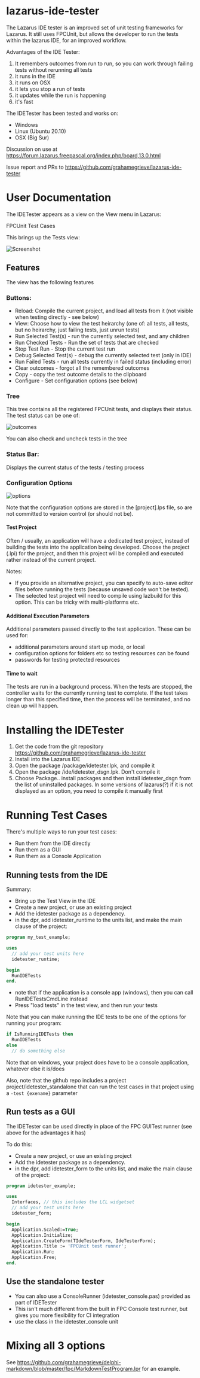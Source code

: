 # lazarus-ide-tester

The Lazarus IDE tester is an improved set of unit testing frameworks for 
Lazarus. It still uses FPCUnit, but allows the developer to run the tests
within the lazarus IDE, for an improved workflow.

Advantages of the IDE Tester:

1. It remembers outcomes from run to run, so you can work through failing tests without rerunning all tests
1. it runs in the IDE
1. it runs on OSX
1. it lets you stop a run of tests
1. it updates while the run is happening
1. it's fast

The IDETester has been tested and works on:
* Windows
* Linux (Ubuntu 20.10)
* OSX (Big Sur)

Discussion on use at https://forum.lazarus.freepascal.org/index.php/board,13.0.html

Issue report and PRs to https://github.com/grahamegrieve/lazarus-ide-tester

# User Documentation

The IDETester appears as a view on the View menu in Lazarus:

FPCUnit Test Cases 

This brings up the Tests view:

![Screenshot](https://github.com/grahamegrieve/lazarus-ide-tester/blob/main/doco/screenshot.png)

## Features

The view has the following features

### Buttons:

* Reload: Compile the current project, and load all tests from it (not visible when testing directly - see below)
* View: Choose how to view the test heirarchy (one of: all tests, all tests, but no heirarchy, just failing tests, just unrun tests)
* Run Selected Test(s) - run the currently selected test, and any children
* Run Checked Tests - Run the set of tests that are checked
* Stop Test Run - Stop the current test run 
* Debug Selected Test(s) - debug the currently selected test (only in IDE)
* Run Failed Tests - run all tests currently in failed status (including error) 
* Clear outcomes - forgot all the remembered outcomes
* Copy - copy the test outcome details to the clipboard
* Configure - Set configuration options (see below)

### Tree
This tree contains all the registered FPCUnit tests, and displays their status. The
test status can be one of:

![outcomes](https://github.com/grahamegrieve/lazarus-ide-tester/blob/main/doco/outcomes.png)

You can also check and uncheck tests in the tree

### Status Bar:

Displays the current status of the tests / testing process

### Configuration Options

![options](https://github.com/grahamegrieve/lazarus-ide-tester/blob/main/doco/options.png)

Note that the configuration options are stored in the [project].lps file, so are not committed
to version control (or should not be).

#### Test Project

Often / usually, an application will have a dedicated test project, instead of building the tests 
into the application being developed. Choose the project (.lpi) for the project, and then this 
project will be compiled and executed rather instead of the current project.

Notes:

* If you provide an alternative project, you can specify to auto-save editor files before running the tests (because unsaved code won't be tested). 
* The selected test project will need to compile using lazbuild for this option. This can be tricky with multi-platforms etc. 

#### Additional Execution Parameters

Additional parameters passed directly to the test application. 
These can be used for:

* additional parameters around start up mode, or local 
* configuration options for folders etc so testing resources can be found
* passwords for testing protected resources

#### Time to wait

The tests are run in a background process. When the tests are stopped, 
the controller waits for the currently running test to complete. If 
the test takes longer than this specified time, then the process will 
be terminated, and no clean up will happen.

# Installing the IDETester

1. Get the code from the git repository https://github.com/grahamegrieve/lazarus-ide-tester
1. Install into the Lazarus IDE
  1. Open the package /package/idetester.lpk, and compile it 
  2. Open the package /ide/idetester_dsgn.lpk. Don't compile it
  3. Choose Package.. install packages and then install idetester_dsgn from the list of uninstalled packages. In some versions of lazarus(?) if it is not displayed as an option, you need to compile it manually first

# Running Test Cases

There's multiple ways to run your test cases:

* Run them from the IDE directly 
* Run them as a GUI
* Run them as a Console Application

## Running tests from the IDE

Summary:

* Bring up the Test View in the IDE 
* Create a new project, or use an existing project 
* Add the idetester package as a dependency. 
* in the dpr, add idetester_runtime to the units list, and make the main clause of the project:

```pascal
program my_test_example;

uses
  // add your test units here 
  idetester_runtime;

begin
  RunIDETests
end.                                      
```      

* note that if the application is a console app (windows), then you can call RunIDETestsCmdLine instead
* Press "load tests" in the test view, and then run your tests 

Note that you can make running the IDE tests to be one of the options for running your program:

```pascal
if IsRunningIDETests then
  RunIDETests
else
  // do something else
```

Note that on windows, your project does have to be a console application, whatever else it is/does

Also, note that the github repo includes a project project/idetester_standalone that 
can run the test cases in that project using a ```-test {exename}``` parameter

## Run tests as a GUI

The IDETester can be used directly in place of the FPC GUITest runner (see above for the advantages it has)

To do this:

* Create a new project, or use an existing project 
* Add the idetester package as a dependency. 
* in the dpr, add idetester_form to the units list, and make the main clause of the project:

```pascal
program idetester_example;

uses
  Interfaces, // this includes the LCL widgetset
  // add your test units here 
  idetester_form;

begin
  Application.Scaled:=True;
  Application.Initialize;
  Application.CreateForm(TIdeTesterForm, IdeTesterForm);
  Application.Title := 'FPCUnit test runner';
  Application.Run;
  Application.Free;
end.               
```

## Use the standalone tester 

* You can also use a ConsoleRunner (idetester_console.pas) provided as part of IDETester
* This isn't much different from the built in FPC Console test runner, but gives you more flexibility for CI integration
* use the class in the idetester_console unit

# Mixing all 3 options

See https://github.com/grahamegrieve/delphi-markdown/blob/master/fpc/MarkdownTestProgram.lpr for an example.

